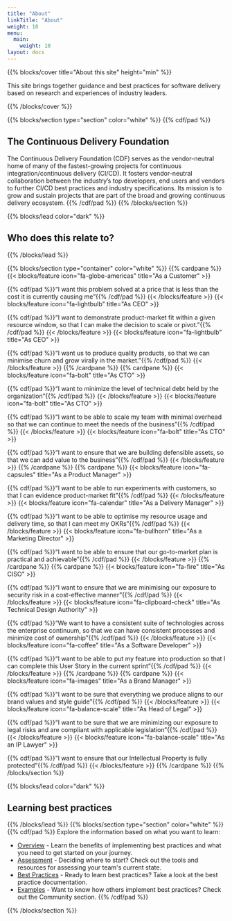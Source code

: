 ```yaml
---
title: "About"
linkTitle: "About"
weight: 10
menu:
  main:
    weight: 10
layout: docs
---
```


{{% blocks/cover title="About this site" height="min" %}}

This site brings together guidance and best practices for software delivery
based on research and experiences of industry leaders.

{{% /blocks/cover %}}


{{% blocks/section type="section" color="white" %}}
{{% cdf/pad %}}
## The Continuous Delivery Foundation

The Continuous Delivery Foundation (CDF) serves as the vendor-neutral home of
many of the fastest-growing projects for continuous integration/continuous
delivery (CI/CD). It fosters vendor-neutral collaboration between the industry’s
top developers, end users and vendors to further CI/CD best practices and
industry specifications. Its mission is to grow and sustain projects that are
part of the broad and growing continuous delivery ecosystem.
{{% /cdf/pad %}}
{{% /blocks/section %}}

{{% blocks/lead color="dark" %}}
## Who does this relate to?

{{% /blocks/lead %}}

{{% blocks/section type="container" color="white" %}}
{{% cardpane %}}
{{< blocks/feature icon="fa-globe-americas" title="As a Customer" >}}

{{% cdf/pad %}}“I want this problem solved at a price that is less than the cost it is currently causing me”{{% /cdf/pad %}}
{{< /blocks/feature >}}
{{< blocks/feature icon="fa-lightbulb" title="As CEO" >}}

{{% cdf/pad %}}“I want to demonstrate product-market fit within a given resource window, so that I can make the decision to scale or pivot.”{{% /cdf/pad %}}
{{< /blocks/feature >}}
{{< blocks/feature icon="fa-lightbulb" title="As CEO" >}}

{{% cdf/pad %}}“I want us to produce quality products, so that we can minimise churn and grow virally in the market.”{{% /cdf/pad %}}
{{< /blocks/feature >}}
{{% /cardpane %}}
{{% cardpane %}}
{{< blocks/feature icon="fa-bolt" title="As CTO" >}}

{{% cdf/pad %}}“I want to minimize the level of technical debt held by the organization”{{% /cdf/pad %}}
{{< /blocks/feature >}}
{{< blocks/feature icon="fa-bolt" title="As CTO" >}}

{{% cdf/pad %}}“I want to be able to scale my team with minimal overhead so that we can continue to meet the needs of the business”{{% /cdf/pad %}}
{{< /blocks/feature >}}
{{< blocks/feature icon="fa-bolt" title="As CTO" >}}

{{% cdf/pad %}}“I want to ensure that we are building defensible assets, so that we can add value to the business”{{% /cdf/pad %}}
{{< /blocks/feature >}}
{{% /cardpane %}}
{{% cardpane %}}
{{< blocks/feature icon="fa-capsules" title="As a Product Manager" >}}

{{% cdf/pad %}}“I want to be able to run experiments with customers, so that I can evidence product-market fit”{{% /cdf/pad %}}
{{< /blocks/feature >}}
{{< blocks/feature icon="fa-calendar" title="As a Delivery Manager" >}}

{{% cdf/pad %}}“I want to be able to optimise my resource usage and delivery time, so that I can meet my OKRs”{{% /cdf/pad %}}
{{< /blocks/feature >}}
{{< blocks/feature icon="fa-bullhorn" title="As a Marketing Director" >}}

{{% cdf/pad %}}“I want to be able to ensure that our go-to-market plan is practical and achievable”{{% /cdf/pad %}}
{{< /blocks/feature >}}
{{% /cardpane %}}
{{% cardpane %}}
{{< blocks/feature icon="fa-fire" title="As CISO" >}}

{{% cdf/pad %}}“I want to ensure that we are minimising our exposure to security risk in a cost-effective manner”{{% /cdf/pad %}}
{{< /blocks/feature >}}
{{< blocks/feature icon="fa-clipboard-check" title="As Technical Design Authority" >}}

{{% cdf/pad %}}“We want to have a consistent suite of technologies across the enterprise continuum, so that we can have consistent processes and minimize cost of ownership”{{% /cdf/pad %}}
{{< /blocks/feature >}}
{{< blocks/feature icon="fa-coffee" title="As a Software Developer" >}}

{{% cdf/pad %}}“I want to be able to put my feature into production so that I can complete this User Story in the current sprint”{{% /cdf/pad %}}
{{< /blocks/feature >}}
{{% /cardpane %}}
{{% cardpane %}}
{{< blocks/feature icon="fa-images" title="As a Brand Manager" >}}

{{% cdf/pad %}}“I want to be sure that everything we produce aligns to our brand values and style guide”{{% /cdf/pad %}}
{{< /blocks/feature >}}
{{< blocks/feature icon="fa-balance-scale" title="As Head of Legal" >}}

{{% cdf/pad %}}“I want to be sure that we are minimizing our exposure to legal risks and are compliant with applicable legislation”{{% /cdf/pad %}}
{{< /blocks/feature >}}
{{< blocks/feature icon="fa-balance-scale" title="As an IP Lawyer" >}}

{{% cdf/pad %}}“I want to ensure that our Intellectual Property is fully protected”{{% /cdf/pad %}}
{{< /blocks/feature >}}
{{% /cardpane %}}
{{% /blocks/section %}}


{{% blocks/lead color="dark" %}}
## Learning best practices
{{% /blocks/lead %}}
{{% blocks/section type="section" color="white" %}}
{{% cdf/pad %}}
Explore the information based on what you want to learn:

- [Overview](/learn/overview) - Learn the benefits of
  implementing best practices and what you need to get started on your journey.
- [Assessment](/learn/assess) - Deciding where to start? Check out the tools and resources for assessing
  your team's current state.
- [Best Practices](/learn) - Ready to learn best practices? Take a look at the best practice documentation.
- [Examples](/community) - Want to know how others implement best practices? Check out the
  Community section.
{{% /cdf/pad %}}

{{% /blocks/section %}}










